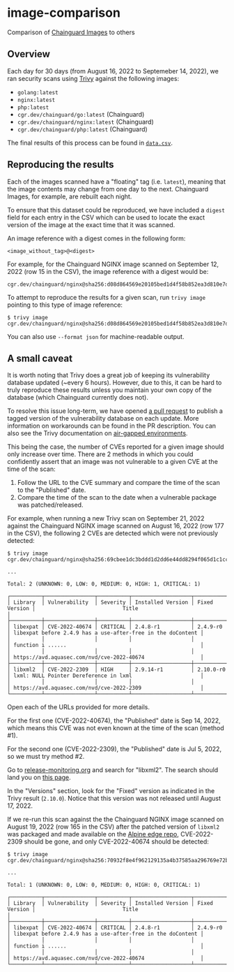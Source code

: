 # image-comparison

Comparison of [Chainguard Images](https://github.com/chainguard-images)
to others

## Overview

Each day for 30 days (from August 16, 2022 to Septemeber 14, 2022), we
ran security scans using [Trivy](https://github.com/aquasecurity/trivy)
against the following images:

- `golang:latest`
- `nginx:latest`
- `php:latest`
- `cgr.dev/chainguard/go:latest` (Chainguard)
- `cgr.dev/chainguard/nginx:latest` (Chainguard)
- `cgr.dev/chainguard/php:latest` (Chainguard)

The final results of this process can be found in [`data.csv`](./data.csv).

## Reproducing the results

Each of the images scanned have a "floating" tag (i.e. `latest`),
meaning that the image contents may change from one day to the next.
Chainguard Images, for example, are rebuilt each night.

To ensure that this dataset could be reproduced, we have included a
`digest` field for each entry in the CSV which can be used to locate
the exact version of the image at the exact time that it was scanned.

An image reference with a digest comes in the following form:

```
<image_without_tag>@<digest>
```

For example, for the Chainguard NGINX image scanned on September 12, 2022
(row 15 in the CSV), the image reference with a digest would be:

```
cgr.dev/chainguard/nginx@sha256:d08d864569e20105bed1d4f58b852ea3d810e7d26ec0280011dcae1135421f3f
```

To attempt to reproduce the results for a given scan, run `trivy image` pointing to this type of image reference:

```
$ trivy image cgr.dev/chainguard/nginx@sha256:d08d864569e20105bed1d4f58b852ea3d810e7d26ec0280011dcae1135421f3f
```

You can also use `--format json` for machine-readable output.

## A small caveat

It is worth noting that Trivy does a great job of keeping its vulnerability
database updated (~every 6 hours). However, due to this, it can be hard to
truly reproduce these results unless you maintain your own copy of the
database (which Chainguard currently does not).

To resolve this issue long-term, we have opened
[a pull request](https://github.com/aquasecurity/trivy-db/pull/251)
to publish a tagged version of the vulnerability database on each update.
More information on workarounds can be found in the PR description.
You can also see the Trivy documentation on
[air-gapped environments](https://github.com/aquasecurity/trivy/blob/main/docs/docs/advanced/air-gap.md).

This being the case, the number of CVEs reported for a given image should
only increase over time. There are 2 methods in which you could confidently
assert that an image was not vulnerable to a given CVE at the time of
the scan:

1. Follow the URL to the CVE summary and compare the time of the scan to the "Published" date.
2. Compare the time of the scan to the date when a vulnerable package was patched/released.

For example, when running a new Trivy scan on September 21, 2022 against the Chainguard
NGINX image scanned on August 16, 2022 (row 177 in the CSV), the following 2 CVEs are detected
which were not previously detected:

```
$ trivy image cgr.dev/chainguard/nginx@sha256:69cbee1dc3bddd1d2dd6e44dd8294f065d1c1cc3a75f7a8c70fbbaf1d827452e

...

Total: 2 (UNKNOWN: 0, LOW: 0, MEDIUM: 0, HIGH: 1, CRITICAL: 1)

┌──────────┬────────────────┬──────────┬───────────────────┬───────────────┬─────────────────────────────────────────────────────────────┐
│ Library  │ Vulnerability  │ Severity │ Installed Version │ Fixed Version │                            Title                            │
├──────────┼────────────────┼──────────┼───────────────────┼───────────────┼─────────────────────────────────────────────────────────────┤
│ libexpat │ CVE-2022-40674 │ CRITICAL │ 2.4.8-r1          │ 2.4.9-r0      │ libexpat before 2.4.9 has a use-after-free in the doContent │
│          │                │          │                   │               │ function i ......                                           │
│          │                │          │                   │               │ https://avd.aquasec.com/nvd/cve-2022-40674                  │
├──────────┼────────────────┼──────────┼───────────────────┼───────────────┼─────────────────────────────────────────────────────────────┤
│ libxml2  │ CVE-2022-2309  │ HIGH     │ 2.9.14-r1         │ 2.10.0-r0     │ lxml: NULL Pointer Dereference in lxml                      │
│          │                │          │                   │               │ https://avd.aquasec.com/nvd/cve-2022-2309                   │
└──────────┴────────────────┴──────────┴───────────────────┴───────────────┴─────────────────────────────────────────────────────────────┘
```

Open each of the URLs provided for more details.

For the first one (CVE-2022-40674), the "Published" date is Sep 14, 2022, which means
this CVE was not even known at the time of the scan (method #1).

For the second one (CVE-2022-2309), the "Published" date is Jul 5, 2022, so we must
try method #2.

Go to [release-monitoring.org](https://release-monitoring.org/) and search for "libxml2".
The search should land you on [this page](https://release-monitoring.org/project/1783/).

In the "Versions" section, look for the "Fixed" version as indicated in the Trivy result
(`2.10.0`). Notice that this version was not released until August 17, 2022.

If we re-run this scan against the the Chainguard NGINX image scanned on August 19, 2022
(row 165 in the CSV) after the patched version of `libxml2` was packaged and
made available on the
[Alpine edge repo](https://pkgs.alpinelinux.org/package/edge/main/x86/libxml2),
CVE-2022-2309 should be gone, and only CVE-2022-40674 should be detected:

```
$ trivy image cgr.dev/chainguard/nginx@sha256:70932f8e4f962129135a4b37585aa296769e72ba637d349a54cd90537900281d

...

Total: 1 (UNKNOWN: 0, LOW: 0, MEDIUM: 0, HIGH: 0, CRITICAL: 1)

┌──────────┬────────────────┬──────────┬───────────────────┬───────────────┬─────────────────────────────────────────────────────────────┐
│ Library  │ Vulnerability  │ Severity │ Installed Version │ Fixed Version │                            Title                            │
├──────────┼────────────────┼──────────┼───────────────────┼───────────────┼─────────────────────────────────────────────────────────────┤
│ libexpat │ CVE-2022-40674 │ CRITICAL │ 2.4.8-r1          │ 2.4.9-r0      │ libexpat before 2.4.9 has a use-after-free in the doContent │
│          │                │          │                   │               │ function i ......                                           │
│          │                │          │                   │               │ https://avd.aquasec.com/nvd/cve-2022-40674                  │
└──────────┴────────────────┴──────────┴───────────────────┴───────────────┴─────────────────────────────────────────────────────────────┘
```
